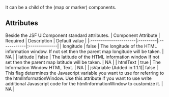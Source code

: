 It can be a child of the (map or marker) components.

## Attributes ##
Beside the JSF UIComponent standard attributes.
| Component Attribute   | Required | Description | Default value |
|:----------------------|:---------|:------------|:--------------|
| longitude             | false    | The longitude of the HTML information window. If not set then the parent map longitude will be taken. | NA            |
| latitude              | false    | The latitude of the HTML information window If not set then the parent map latitude will be taken. | NA            |
| htmlText              | true     | The Information Window HTML Text. | NA            |
| jsVariable (Added in 1.1.1)| false    | This flag determines the Javascript variable you want to use for referring to the htmlInformationWindow. Use this attribute if you want to use write additional Javascript code for the htmlInformationWindow to customize it. | NA            |